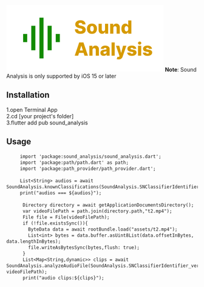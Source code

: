 ![logo](./logo.png)
**Note**: Sound Analysis is only supported by iOS 15 or later

## Installation
1.open Terminal App<br>
2.cd [your project's folder]<br>
3.flutter add pub sound_analysis

## Usage
```
     import 'package:sound_analysis/sound_analysis.dart';
     import 'package:path/path.dart' as path;
     import 'package:path_provider/path_provider.dart';
    
     List<String> audios = await SoundAnalysis.knownClassifications(SoundAnalysis.SNClassifierIdentifier_version1);
     print("audios === ${audios}");
 
      Directory directory = await getApplicationDocumentsDirectory();
      var videoFilePath = path.join(directory.path,"t2.mp4");
      File file = File(videoFilePath);
      if (!file.existsSync()){
        ByteData data = await rootBundle.load("assets/t2.mp4");
        List<int> bytes = data.buffer.asUint8List(data.offsetInBytes, data.lengthInBytes);
        file.writeAsBytesSync(bytes,flush: true);
      }
      List<Map<String,dynamic>> clips = await SoundAnalysis.analyzeAudioFile(SoundAnalysis.SNClassifierIdentifier_version1, videoFilePath);
      print("audio clips:${clips}");
   
```
    
